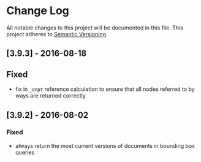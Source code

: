 # Change Log
All notable changes to this project will be documented in this file.
This project adheres to [Semantic Versioning](http://semver.org/).

## [3.9.3] - 2016-08-18
## Fixed
- fix in `_onpt` reference calculation to ensure that all nodes referred to by
  ways are returned correctly

## [3.9.2] - 2016-08-02
### Fixed
- always return the most current versions of documents in bounding box queries
